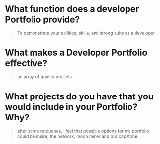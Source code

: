# What function does a developer Portfolio provide?
> To demonstrate your abilities, skills, and strong suits as a developer
# What makes a Developer Portfolio effective?
> an array of quality projects
# What projects do you have that you would include in your Portfolio? Why?
> after some retouches, I feel that possible options for my portfolio could be insire, the network, moon miner and our capstone.